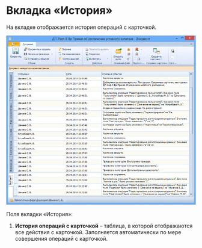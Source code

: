 # Вкладка «История»

На вкладке отображается история операций с карточкой.

![Вкладка «История»](img/Card_Doc_Tab_History.png "Вкладка «История»")

Поля вкладки «История»:

1. **История операций с карточкой** – таблица, в которой отображаются все действия с карточкой. Заполняется автоматически по мере совершения операций с карточкой.